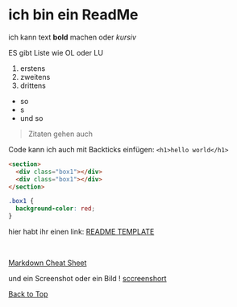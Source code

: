 <a id="redme_top"></a>

# ich bin ein ReadMe

ich kann text **bold** machen oder _kursiv_

ES gibt Liste wie OL oder LU

1. erstens
2. zweitens
3. drittens

- so
- s
- und so

> Zitaten gehen auch

Code kann ich auch mit Backticks einfügen: `<h1>hello world</h1>`

<!-- hier kommen erstmal drei mal Backticks und dann ein Keyword wie css oder html -->

```html
<section>
  <div class="box1"></div>
  <div class="box1"></div>
</section>
```

```css
.box1 {
  background-color: red;
}
```

hier habt ihr einen link: [README TEMPLATE](https://github.com/othneildrew/Best-README-Template/blob/master/README.md)

<br/>

[Markdown Cheat Sheet](https://www.markdownguide.org/cheat-sheet/)

<!-- für das bild braucht man normalerweise einen URL und noch Anführungszeichen aber bei ReadMe kann man das direkt den pfad schreiben -->

und ein Screenshot oder ein Bild ! [sccreenshort](Tag_6_Project/Vormittags/assets/img/cool.jpeg)

<a href="#readme_top">Back to Top</a>
